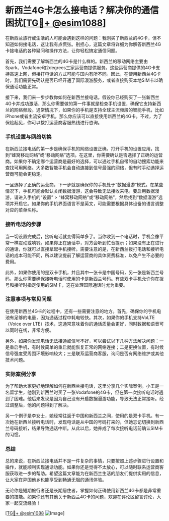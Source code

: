 # 新西兰4G卡怎么接电话？解决你的通信困扰[[TG💪+ @esim1088](https://t.me/s/esim1088)]

在新西兰旅行或生活的人可能会遇到这样的问题：我刚买了新西兰的4G卡，但不知道如何接电话，这让我有点慌张。别担心，这篇文章将详细为你解答新西兰4G卡接电话的各种疑问和操作方法，让你轻松搞定通信问题。

首先，我们需要了解新西兰的4G卡是什么样的。新西兰的移动网络主要由Spark、Vodafone和2degrees三家运营商提供服务。这些运营商提供的4G卡支持高速上网，但接打电话的方式可能与国内有所不同。因此，在使用新西兰4G卡时，我们需要先确认是否已经开通了国际漫游服务，或者直接购买本地SIM卡以确保通话功能正常。

接下来，我们来一步步教你如何在新西兰接电话。假设你已经购买了一张新西兰4G卡并成功激活，那么你需要做的第一件事就是检查手机设置，确保它支持新西兰的网络频段。通常情况下，如果你的手机是支持全球主流频段的智能手机，比如iPhone或者主流安卓手机，那么你应该可以直接使用新西兰的4G卡。不过，为了保险起见，你可以拨打运营商客服热线进行咨询。

### 手机设置与网络切换

在新西兰接电话的第一步是确保手机的网络设置正确。打开手机的设置应用，找到“蜂窝移动网络”或“移动网络”选项。在这里，你需要确认是否选择了正确的运营商。如果你不确定哪个运营商是最好的选择，可以通过手机自带的自动搜索功能来查找可用网络。大多数智能手机会自动连接到信号最强的网络，但有时手动选择运营商可能会更稳定。

一旦选择了正确的运营商，下一步就是确保你的手机处于“数据漫游”模式。在某些情况下，手机可能会默认关闭数据漫游，这会导致无法接收来电。要启用数据漫游，请进入手机的“设置” > “蜂窝移动网络”或“移动网络”，然后找到“数据漫游”选项并开启它。如果你的手机界面语言不是英文，可能需要根据具体设备的语言调整对应的菜单名称。

### 接听电话的步骤

当一切设置完成后，接听电话就变得简单多了。当你收到一个电话时，手机会像平常一样震动或响铃。如果你正在通话中，对方会听到忙音提示；如果没有正在进行的通话，你就可以直接拿起手机接听。需要注意的是，在新西兰拨打电话和接听电话的成本可能不同，所以建议提前了解运营商的具体资费标准，以免产生不必要的费用。

此外，如果你使用的是双卡手机，并且其中一张卡是中国号码，另一张是新西兰号码，那么你需要确保接听电话时使用的卡是新西兰号码。有些双卡手机允许你在拨号和接听时指定使用的SIM卡，这在处理国际通话时尤为重要。

### 注意事项与常见问题

在使用新西兰4G卡的过程中，还有一些需要注意的地方。首先，确保你的手机电池有足够的电量，因为通话过程中耗电较快。其次，如果你的手机支持VoLTE（Voice over LTE）技术，这通常意味着你的通话质量会更好，同时数据和语音可以同时在线，非常方便。

另外，如果你发现电话无法接通或信号不好，可以尝试以下几种方法解决问题：一是重启手机，有时候简单的重启就能恢复正常的网络连接；二是更换位置，有时候信号强度受周围环境影响较大；三是联系运营商客服，询问是否有网络维护或其他技术问题。

### 实际案例分享

为了帮助大家更好地理解如何在新西兰接电话，这里分享几个实际案例。小王是一名留学生，他刚到新西兰时买了一张Vodafone的4G卡，但在第一次接听电话时遇到了困难。他后来发现是因为自己没有开启数据漫游功能，导致无法正常接听。经过调整后，他的问题得到了解决。

另一个例子是李女士，她经常往返于中国和新西兰之间，使用的是双卡手机。有一次她在新西兰接听电话时，发现电话是从中国的号码打来的，但她忘记切换到新西兰号码接听，结果导致通话中断。从此以后，她养成了每次接听电话前确认SIM卡的习惯。

### 总结

总的来说，在新西兰接电话并不是一件复杂的事情，只要按照上述步骤进行设置和操作，就能顺利实现通话功能。如果你还是觉得不太放心，可以随时联系运营商客服获取进一步的帮助。希望这篇文章能为在新西兰生活的朋友们提供实用的信息，让大家在异国他乡也能享受到畅通无阻的通讯体验。

无论你是短期旅行者还是长期居住者，掌握如何正确使用新西兰4G卡都是非常重要的技能。如果你还有其他关于新西兰4G卡的问题，欢迎在评论区留言讨论，大家一起交流经验！

[[TG💪+ @esim1088](https://t.me/s/esim1088) ![Image](https://i.postimg.cc/4NQfJmqS/Snipaste-2025-05-13-00-14-12.png)]
